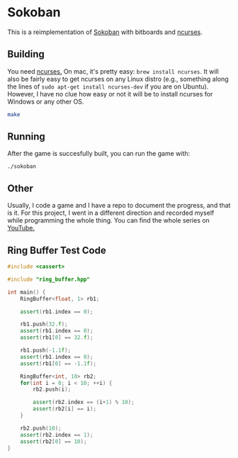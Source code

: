 # Sokoban

This is a reimplementation of [Sokoban](https://en.wikipedia.org/wiki/Sokoban) with bitboards and [ncurses](https://invisible-island.net/ncurses/).

## Building

You need [ncurses.](https://invisible-island.net/ncurses/) On mac, it's pretty easy: `brew install ncurses`. It will also be fairly easy to get ncurses on any Linux distro (e.g., something along the lines of `sudo apt-get install ncurses-dev` if you are on Ubuntu). However, I have no clue how easy or not it will be to install ncurses for Windows or any other OS.

```bash
make
```

## Running

After the game is succesfully built, you can run the game with:

```
./sokoban
```

## Other

Usually, I code a game and I have a repo to document the progress, and that is it. For this project, I went in a different direction and recorded myself while programming the whole thing. You can find the whole series on [YouTube.](https://www.youtube.com/watch?v=1qzPr5OpPOE&list=PLwaZncztKsRckZ0u3sKbwkZMtH1-ABkDR)


## Ring Buffer Test Code

```c++
#include <cassert>

#include "ring_buffer.hpp"

int main() {
    RingBuffer<float, 1> rb1;

    assert(rb1.index == 0);

    rb1.push(32.f);
    assert(rb1.index == 0);
    assert(rb1[0] == 32.f);

    rb1.push(-1.1f);
    assert(rb1.index == 0);
    assert(rb1[0] == -1.1f);

    RingBuffer<int, 10> rb2;
    for(int i = 0; i < 10; ++i) {
        rb2.push(i);

        assert(rb2.index == (i+1) % 10);
        assert(rb2[i] == i);
    }

    rb2.push(10);
    assert(rb2.index == 1);
    assert(rb2[0] == 10);
}
```